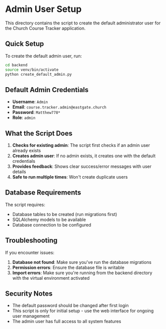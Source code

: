 # Admin User Setup

This directory contains the script to create the default administrator user for the Church Course Tracker application.

## Quick Setup

To create the default admin user, run:

```bash
cd backend
source venv/bin/activate
python create_default_admin.py
```

## Default Admin Credentials

- **Username**: `Admin`
- **Email**: `course.tracker.admin@eastgate.church`
- **Password**: `Matthew778*`
- **Role**: `admin`

## What the Script Does

1. **Checks for existing admin**: The script first checks if an admin user already exists
2. **Creates admin user**: If no admin exists, it creates one with the default credentials
3. **Provides feedback**: Shows clear success/error messages with user details
4. **Safe to run multiple times**: Won't create duplicate users

## Database Requirements

The script requires:
- Database tables to be created (run migrations first)
- SQLAlchemy models to be available
- Database connection to be configured

## Troubleshooting

If you encounter issues:

1. **Database not found**: Make sure you've run the database migrations
2. **Permission errors**: Ensure the database file is writable
3. **Import errors**: Make sure you're running from the backend directory with the virtual environment activated

## Security Notes

- The default password should be changed after first login
- This script is only for initial setup - use the web interface for ongoing user management
- The admin user has full access to all system features


